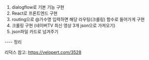 1. dialogflow로 기본 기능 구현
2. React로 프론트엔드 구현
3. routing으로 @가수명 입력하면 해당 라우팅(크롤링) 함수로 들어가게 구현
4. 크롤링 구현 (네이버TV 최신 영상 3개 json으로 가져오기)
5. json파일 카드로 넘겨주기



---- 정리

리덕스 참고: https://velopert.com/3528
